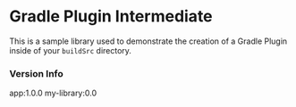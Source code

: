 # Gradle Plugin Intermediate

This is a sample library used to demonstrate the creation of a Gradle Plugin inside of your `buildSrc` directory.

### Version Info

app:1.0.0
my-library:0.0